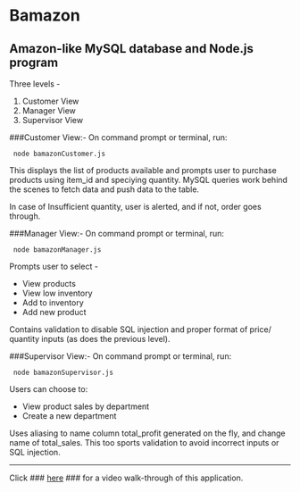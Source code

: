 # Bamazon
Amazon-like MySQL database and Node.js program
------------------------------
Three levels -
 1. Customer View
 2. Manager View
 3. Supervisor View

###Customer View:-
On command prompt or terminal, run: 

     node bamazonCustomer.js

This displays the list of products available and prompts user to purchase products using item_id and speciying quantity. MySQL queries work behind the scenes to fetch data and push data to the table. 

In case of Insufficient quantity, user is alerted, and if not, order goes through.

###Manager View:-
On command prompt or terminal, run: 

     node bamazonManager.js

Prompts user to select -
- View products
- View low inventory
- Add to inventory
- Add new product

Contains validation to disable SQL injection and proper format of price/ quantity inputs (as does the previous level).

###Supervisor View:-
On command prompt or terminal, run: 

     node bamazonSupervisor.js

Users can choose to:
- View product sales by department
- Create a new department

Uses aliasing to name column total_profit generated on the fly, and change name of total_sales.
This too sports validation to avoid incorrect inputs or SQL injection.

-----------------

Click ### [here](https://youtu.be/41HfJc1fOzk) ### for a video walk-through of this application.